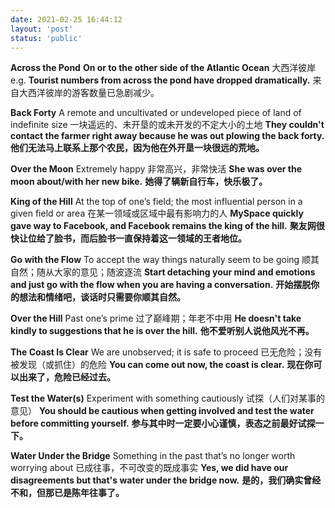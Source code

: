 ```yaml
---
date: 2021-02-25 16:44:12
layout: 'post'
status: 'public'
---
```


****Across the Pond****
 **On or to the other side of the Atlantic Ocean** 
大西洋彼岸
e.g.
 ****Tourist numbers from across the pond have dropped dramatically.****
 来自大西洋彼岸的游客数量已急剧减少。

****Back Forty****
A remote and uncultivated or undeveloped piece of land of indefinite size
一块遥远的、未开垦的或未开发的不定大小的土地
 **They couldn't contact the farmer right away because he was out plowing the back forty.** 
 **他们无法马上联系上那个农民，因为他在外开垦一块很远的荒地。** 

****Over the Moon****
Extremely happy
非常高兴，非常快活
 **She was over the moon about/with her new bike.** 
 **她得了辆新自行车，快乐极了。** 

****King of the Hill****
At the top of one’s field; the most influential person in a given field or area
在某一领域或区域中最有影响力的人
 **MySpace quickly gave way to Facebook, and Facebook remains the king of the hill.** 
 **聚友网很快让位给了脸书，而后脸书一直保持着这一领域的王者地位。** 

****Go with the Flow****
To accept the way things naturally seem to be going
顺其自然；随从大家的意见；随波逐流
 **Start detaching your mind and emotions and just go with the flow when you are having a conversation.** 
 **开始摆脱你的想法和情绪吧，谈话时只需要你顺其自然。** 

****Over the Hill****
Past one’s prime
过了巅峰期；年老不中用
 **He doesn't take kindly to suggestions that he is over the hill.** 
 **他不爱听别人说他风光不再。** 

****The Coast Is Clear****
We are unobserved; it is safe to proceed
已无危险；没有被发现（或抓住）的危险
 **You can come out now, the coast is clear.** 
 **现在你可以出来了，危险已经过去。** 

****Test the Water(s)****
Experiment with something cautiously
试探（人们对某事的意见）
 **You should be cautious when getting involved and test the water before committing yourself.** 
 **参与其中时一定要小心谨慎，表态之前最好试探一下。** 

****Water Under the Bridge****
Something in the past that’s no longer worth worrying about
已成往事，不可改变的既成事实
 **Yes, we did have our disagreements but that's water under the bridge now.** 
 **是的，我们确实曾经不和，但那已是陈年往事了。** 